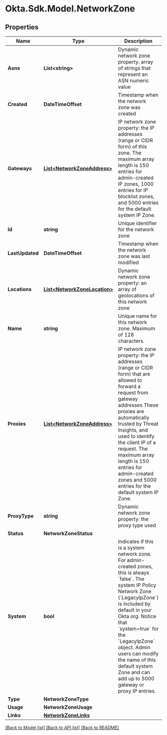 # Okta.Sdk.Model.NetworkZone

## Properties

Name | Type | Description | Notes
------------ | ------------- | ------------- | -------------
**Asns** | **List&lt;string&gt;** | Dynamic network zone property. array of strings that represent an ASN numeric value | [optional] 
**Created** | **DateTimeOffset** | Timestamp when the network zone was created | [optional] [readonly] 
**Gateways** | [**List&lt;NetworkZoneAddress&gt;**](NetworkZoneAddress.md) | IP network zone property: the IP addresses (range or CIDR form) of this zone. The maximum array length is 150 entries for admin-created IP zones, 1000 entries for IP blocklist zones, and 5000 entries for the default system IP Zone. | [optional] 
**Id** | **string** | Unique identifier for the network zone | [optional] [readonly] 
**LastUpdated** | **DateTimeOffset** | Timestamp when the network zone was last modified | [optional] [readonly] 
**Locations** | [**List&lt;NetworkZoneLocation&gt;**](NetworkZoneLocation.md) | Dynamic network zone property: an array of geolocations of this network zone | [optional] 
**Name** | **string** | Unique name for this network zone. Maximum of 128 characters. | [optional] 
**Proxies** | [**List&lt;NetworkZoneAddress&gt;**](NetworkZoneAddress.md) | IP network zone property: the IP addresses (range or CIDR form) that are allowed to forward a request from gateway addresses These proxies are automatically trusted by Threat Insights, and used to identify the client IP of a request. The maximum array length is 150 entries for admin-created zones and 5000 entries for the default system IP Zone. | [optional] 
**ProxyType** | **string** | Dynamic network zone property: the proxy type used | [optional] 
**Status** | **NetworkZoneStatus** |  | [optional] 
**System** | **bool** | Indicates if this is a system network zone. For admin-created zones, this is always &#x60;false&#x60;. The system IP Policy Network Zone (&#x60;LegacyIpZone&#x60;) is included by default in your Okta org. Notice that &#x60;system&#x3D;true&#x60; for the &#x60;LegacyIpZone&#x60; object. Admin users can modify the name of this default system Zone and can add up to 5000 gateway or proxy IP entries. | [optional] 
**Type** | **NetworkZoneType** |  | [optional] 
**Usage** | **NetworkZoneUsage** |  | [optional] 
**Links** | [**NetworkZoneLinks**](NetworkZoneLinks.md) |  | [optional] 

[[Back to Model list]](../README.md#documentation-for-models) [[Back to API list]](../README.md#documentation-for-api-endpoints) [[Back to README]](../README.md)


